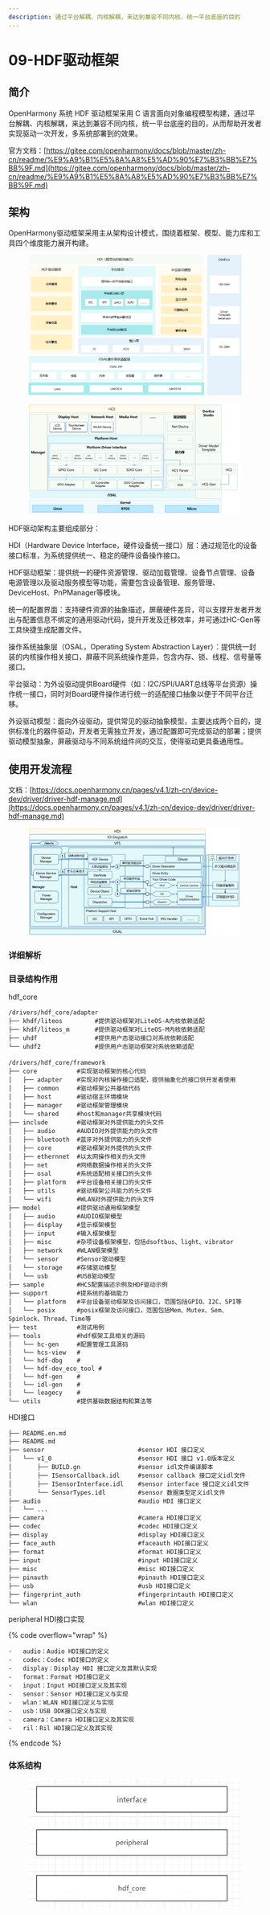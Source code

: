 ```yaml
---
description: 通过平台解耦、内核解耦，来达到兼容不同内核，统一平台底座的目的
---
```


# 09-HDF驱动框架

## 简介

OpenHarmony 系统 HDF 驱动框架采用 C 语言面向对象编程模型构建，通过平台解耦、内核解耦，来达到兼容不同内核，统一平台底座的目的，从而帮助开发者实现驱动一次开发，多系统部署到的效果。

官方文档：[https://gitee.com/openharmony/docs/blob/master/zh-cn/readme/%E9%A9%B1%E5%8A%A8%E5%AD%90%E7%B3%BB%E7%BB%9F.md](https://gitee.com/openharmony/docs/blob/master/zh-cn/readme/%E9%A9%B1%E5%8A%A8%E5%AD%90%E7%B3%BB%E7%BB%9F.md)

## 架构

OpenHarmony驱动框架采用主从架构设计模式，围绕着框架、模型、能力库和工具四个维度能力展开构建。

<figure><img src=".gitbook/assets/image (5) (1).png" alt=""><figcaption></figcaption></figure>

<figure><img src=".gitbook/assets/image (1) (1) (1).png" alt=""><figcaption></figcaption></figure>

HDF驱动架构主要组成部分：

HDI（Hardware Device Interface，硬件设备统一接口）层：通过规范化的设备接口标准，为系统提供统一、稳定的硬件设备操作接口。

HDF驱动框架：提供统一的硬件资源管理、驱动加载管理、设备节点管理、设备电源管理以及驱动服务模型等功能，需要包含设备管理、服务管理、DeviceHost、PnPManager等模块。

统一的配置界面：支持硬件资源的抽象描述，屏蔽硬件差异，可以支撑开发者开发出与配置信息不绑定的通用驱动代码，提升开发及迁移效率，并可通过HC-Gen等工具快捷生成配置文件。

操作系统抽象层（OSAL，Operating System Abstraction Layer）：提供统一封装的内核操作相关接口，屏蔽不同系统操作差异，包含内存、锁、线程、信号量等接口。

平台驱动：为外设驱动提供Board硬件（如：I2C/SPI/UART总线等平台资源）操作统一接口，同时对Board硬件操作进行统一的适配接口抽象以便于不同平台迁移。

外设驱动模型：面向外设驱动，提供常见的驱动抽象模型，主要达成两个目的，提供标准化的器件驱动，开发者无需独立开发，通过配置即可完成驱动的部署；提供驱动模型抽象，屏蔽驱动与不同系统组件间的交互，使得驱动更具备通用性。

## 使用开发流程

文档：[https://docs.openharmony.cn/pages/v4.1/zh-cn/device-dev/driver/driver-hdf-manage.md](https://docs.openharmony.cn/pages/v4.1/zh-cn/device-dev/driver/driver-hdf-manage.md)

<figure><img src=".gitbook/assets/image (1) (1) (1) (1).png" alt=""><figcaption></figcaption></figure>

### 详细解析

### 目录结构作用

hdf\_core

```
/drivers/hdf_core/adapter
├── khdf/liteos         #提供驱动框架对LiteOS-A内核依赖适配
├── khdf/liteos_m       #提供驱动框架对LiteOS-M内核依赖适配
├── uhdf                #提供用户态驱动接口对系统依赖适配
└── uhdf2               #提供用户态驱动框架对系统依赖适配

/drivers/hdf_core/framework
├── core           #实现驱动框架的核心代码
│   ├── adapter    #实现对内核操作接口适配，提供抽象化的接口供开发者使用
│   ├── common     #驱动框架公共基础代码
│   ├── host       #驱动宿主环境模块
│   ├── manager    #驱动框架管理模块
│   └── shared     #host和manager共享模块代码
├── include        #驱动框架对外提供能力的头文件
│   ├── audio      #AUDIO对外提供能力的头文件
│   ├── bluetooth  #蓝牙对外提供能力的头文件
│   ├── core       #驱动框架对外提供的头文件
│   ├── ethernnet  #以太网操作相关的头文件
│   ├── net        #网络数据操作相关的头文件
│   ├── osal       #系统适配相关接口的头文件
│   ├── platform   #平台设备相关接口的头文件
│   ├── utils      #驱动框架公共能力的头文件
│   └── wifi       #WLAN对外提供能力的头文件
├── model          #提供驱动通用框架模型
│   ├── audio      #AUDIO框架模型
│   ├── display    #显示框架模型
│   ├── input      #输入框架模型
│   ├── misc       #杂项设备框架模型，包括dsoftbus、light、vibrator
│   ├── network    #WLAN框架模型
│   └── sensor     #Sensor驱动模型
│   └── storage    #存储驱动模型
│   └── usb        #USB驱动模型
├── sample         #HCS配置描述示例及HDF驱动示例
├── support        #提系统的基础能力 
│   └── platform   #平台设备驱动框架及访问接口，范围包括GPIO、I2C、SPI等
│   └── posix      #posix框架及访问接口，范围包括Mem、Mutex、Sem、Spinlock、Thread、Time等
├── test           #测试用例
├── tools          #hdf框架工具相关的源码
│   └── hc-gen     #配置管理工具源码
│   └── hcs-view   #
│   └── hdf-dbg    #
│   └── hdf-dev_eco_tool #
│   └── hdf-gen    #
│   └── idl-gen    #
│   └── leagecy    #
└── utils          #提供基础数据结构和算法等
```

HDI接口

```
├── README.en.md
├── README.md
├── sensor                          #sensor HDI 接口定义
│   └── v1_0                        #sensor HDI 接口 v1.0版本定义
│       ├── BUILD.gn                #sensor idl文件编译脚本
│       ├── ISensorCallback.idl     #sensor callback 接口定义idl文件
│       ├── ISensorInterface.idl    #sensor interface 接口定义idl文件
│       └── SensorTypes.idl         #sensor 数据类型定义idl文件
├── audio                           #audio HDI 接口定义
│   └── ...
├── camera                          #camera HDI接口定义
├── codec                           #codec HDI接口定义
├── display                         #display HDI接口定义
├── face_auth                       #faceauth HDI接口定义
├── format                          #format HDI接口定义
├── input                           #input HDI接口定义
├── misc                            #misc HDI接口定义
├── pinauth                         #pinauth HDI接口定义
├── usb                             #usb HDI接口定义
├── fingerprint_auth                #fingerprintauth HDI接口定义
└── wlan                            #wlan HDI接口定义
```

peripheral HDI接口实现

{% code overflow="wrap" %}
```
-   audio：Audio HDI接口的定义
-   codec：Codec HDI接口的定义
-   display：Display HDI 接口定义及其默认实现
-   format：Format HDI接口定义
-   input：Input HDI接口定义及其实现
-   sensor：Sensor HDI接口定义与实现
-   wlan：WLAN HDI接口定义与实现
-   usb：USB DDK接口定义与实现
-   camera：Camera HDI接口定义及其实现
-   ril：Ril HDI接口定义及其实现
```
{% endcode %}

### 体系结构

<figure><img src=".gitbook/assets/image (2) (1) (1).png" alt=""><figcaption></figcaption></figure>


